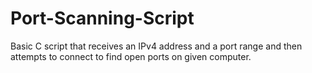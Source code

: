 # Port-Scanning-Script
Basic C script that receives an IPv4 address and a port range and then attempts to connect to find open ports on given computer.
